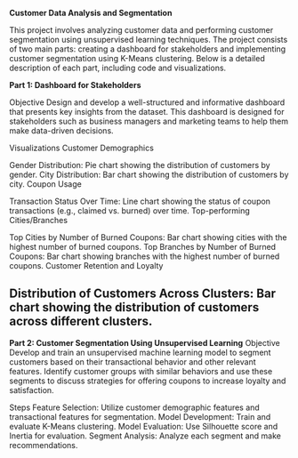 **Customer Data Analysis and Segmentation**

This project involves analyzing customer data and performing customer segmentation using unsupervised learning techniques. The project consists of two main parts: creating a dashboard for stakeholders and implementing customer segmentation using K-Means clustering. Below is a detailed description of each part, including code and visualizations.

**Part 1: Dashboard for Stakeholders**

Objective
Design and develop a well-structured and informative dashboard that presents key insights from the dataset. This dashboard is designed for stakeholders such as business managers and marketing teams to help them make data-driven decisions.

Visualizations
Customer Demographics

Gender Distribution: Pie chart showing the distribution of customers by gender.
City Distribution: Bar chart showing the distribution of customers by city.
Coupon Usage

Transaction Status Over Time: Line chart showing the status of coupon transactions (e.g., claimed vs. burned) over time.
Top-performing Cities/Branches

Top Cities by Number of Burned Coupons: Bar chart showing cities with the highest number of burned coupons.
Top Branches by Number of Burned Coupons: Bar chart showing branches with the highest number of burned coupons.
Customer Retention and Loyalty

Distribution of Customers Across Clusters: Bar chart showing the distribution of customers across different clusters.
---------------------------------------------------------------------------------------------------

**Part 2: Customer Segmentation Using Unsupervised Learning**
Objective
Develop and train an unsupervised machine learning model to segment customers based on their transactional behavior and other relevant features. Identify customer groups with similar behaviors and use these segments to discuss strategies for offering coupons to increase loyalty and satisfaction.

Steps
Feature Selection: Utilize customer demographic features and transactional features for segmentation.
Model Development: Train and evaluate K-Means clustering.
Model Evaluation: Use Silhouette score and Inertia for evaluation.
Segment Analysis: Analyze each segment and make recommendations.
